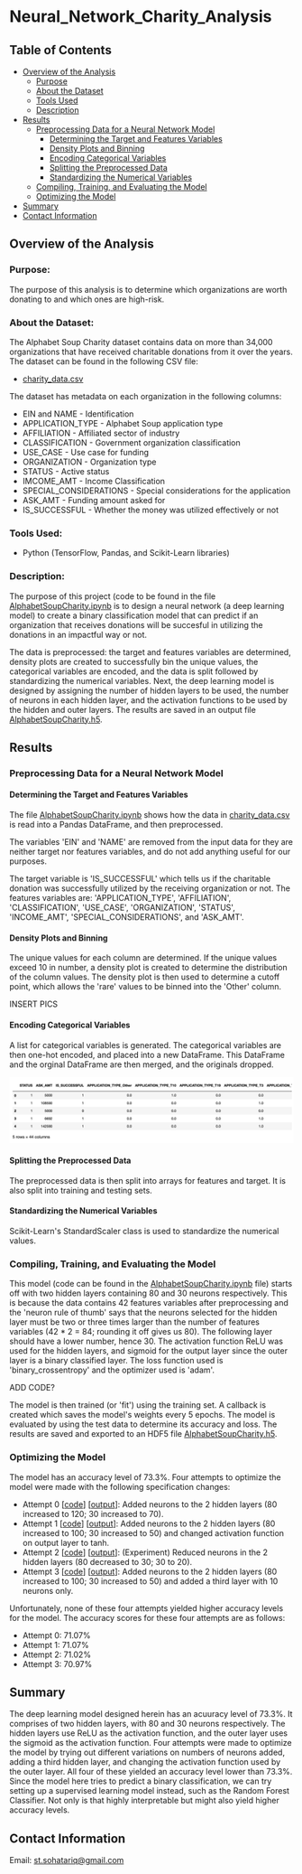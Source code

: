# Neural_Network_Charity_Analysis
## Table of Contents
- [Overview of the Analysis](#overview-of-the-analysis)
    - [Purpose](#purpose)
    - [About the Dataset](#about-the-dataset)
    - [Tools Used](#tools-used)
    - [Description](#description)
- [Results](#results)
    - [Preprocessing Data for a Neural Network Model](#Preprocessing-Data-for-a-Neural-Network-Model)
        - [Determining the Target and Features Variables](#Determining-the-Target-and-Features-Variables)
        - [Density Plots and Binning](#Density-Plots-and-Binning)
        - [Encoding Categorical Variables](#Encoding-Categorical-Variables)
        - [Splitting the Preprocessed Data](#Splitting-the-Preprocessed-Data)
        - [Standardizing the Numerical Variables](#Standardizing-the-Numerical-Variables)
    - [Compiling, Training, and Evaluating the Model](#Compiling,-Training,-and-Evaluating-the-Model)
    - [Optimizing the Model](#Optimizing-the-Model)
- [Summary](#summary)
- [Contact Information](#contact-information)

## Overview of the Analysis
### Purpose:
The purpose of this analysis is to determine which organizations are worth donating to and which ones are high-risk. 

### About the Dataset:
The Alphabet Soup Charity dataset contains data on more than 34,000 organizations that have received charitable donations from it over the years. The dataset can be found in the following CSV file:
 - [charity_data.csv](https://github.com/SohaT7/Neural_Network_Charity_Analysis/blob/main/charity_data.csv)

The dataset has metadata on each organization in the following columns:
 - EIN and NAME - Identification
 - APPLICATION_TYPE - Alphabet Soup application type
 - AFFILIATION - Affiliated sector of industry
 - CLASSIFICATION - Government organization classification
 - USE_CASE - Use case for funding
 - ORGANIZATION - Organization type
 - STATUS - Active status
 - IMCOME_AMT - Income Classification
 - SPECIAL_CONSIDERATIONS - Special considerations for the application
 - ASK_AMT - Funding amount asked for
 - IS_SUCCESSFUL - Whether the money was utilized effectively or not

### Tools Used:
 - Python (TensorFlow, Pandas, and Scikit-Learn libraries)

### Description:
The purpose of this project (code to be found in the file [AlphabetSoupCharity.ipynb](https://github.com/SohaT7/Neural_Network_Charity_Analysis/blob/main/AlphabetSoupCharity.ipynb) is to design a neural network (a deep learning model) to create a binary classification model that can predict if an organization that receives donations will be succesful in utilizing the donations in an impactful way or not. 

The data is preprocessed: the target and features variables are determined, density plots are created to successfully bin the unique values, the categorical variables are encoded, and the data is split followed by standardizing the numerical variables. Next, the deep learning model is designed by assigning the number of hidden layers to be used, the number of neurons in each hidden layer, and the activation functions to be used by the hidden and outer layers. The results are saved in an output file [AlphabetSoupCharity.h5](https://github.com/SohaT7/Neural_Network_Charity_Analysis/blob/main/AlphabetSoupCharity.h5).

## Results
### Preprocessing Data for a Neural Network Model
#### Determining the Target and Features Variables
The file [AlphabetSoupCharity.ipynb](https://github.com/SohaT7/Neural_Network_Charity_Analysis/blob/main/AlphabetSoupCharity.ipynb) shows how the data in [charity_data.csv](https://github.com/SohaT7/Neural_Network_Charity_Analysis/blob/main/charity_data.csv) is read into a Pandas DataFrame, and then preprocessed.

The variables 'EIN' and 'NAME' are removed from the input data for they are neither target nor features variables, and do not add anything useful for our purposes.

The target variable is 'IS_SUCCESSFUL' which tells us if the charitable donation was successfully utilized by the receiving organization or not. The features variables are: 'APPLICATION_TYPE', 'AFFILIATION', 'CLASSIFICATION', 'USE_CASE', 'ORGANIZATION', 'STATUS', 'INCOME_AMT', 'SPECIAL_CONSIDERATIONS', and 'ASK_AMT'.

#### Density Plots and Binning
The unique values for each column are determined. If the unique values exceed 10 in number, a density plot is created to determine the distribution of the column values. The density plot is then used to determine a cutoff point, which allows the 'rare' values to be binned into the 'Other' column.

INSERT PICS

#### Encoding Categorical Variables
A list for categorical variables is generated. The categorical variables are then one-hot encoded, and placed into a new DataFrame. This DataFrame and the orginal DataFrame are then merged, and the originals dropped.

![DataFrame for Preprocessed Data](https://github.com/SohaT7/Neural_Network_Charity_Analysis/blob/main/Images/preprocessed_data.png)

#### Splitting the Preprocessed Data
The preprocessed data is then split into arrays for features and target. It is also split into training and testing sets. 

#### Standardizing the Numerical Variables
Scikit-Learn's StandardScaler class is used to standardize the numerical values. 

### Compiling, Training, and Evaluating the Model
This model (code can be found in the [AlphabetSoupCharity.ipynb](https://github.com/SohaT7/Neural_Network_Charity_Analysis/blob/main/AlphabetSoupCharity.ipynb) file) starts off with two hidden layers containing 80 and 30 neurons respectively. This is because the data contains 42 features variables after preprocessing and the 'neuron rule of thumb' says that the neurons selected for the hidden layer must be two or three times larger than the number of features variables (42 * 2 = 84; rounding it off gives us 80). The following layer should have a lower number, hence 30. The activation function ReLU was used for the hidden layers, and sigmoid for the output layer since the outer layer is a binary classified layer. The loss function used is 'binary_crossentropy' and the optimizer used is 'adam'.

ADD CODE?

The model is then trained (or 'fit') using the training set. A callback is created which saves the model's weights every 5 epochs. The model is evaluated by using the test data to determine its accuracy and loss. The results are saved and exported to an HDF5 file [AlphabetSoupCharity.h5](https://github.com/SohaT7/Neural_Network_Charity_Analysis/blob/main/AlphabetSoupCharity.h5).

### Optimizing the Model
The model has an accuracy level of 73.3%. Four attempts to optimize the model were made with the following specification changes:
 - Attempt 0 [[code](https://github.com/SohaT7/Neural_Network_Charity_Analysis/blob/main/AlphabetSoupCharity_Optimization-Attempt_0.ipynb)] [[output](https://github.com/SohaT7/Neural_Network_Charity_Analysis/blob/main/AlphabetSoupCharity_Optimization_0.h5)]: Added neurons to the 2 hidden layers (80 increased to 120; 30 increased to 70).
 - Attempt 1 [[code](https://github.com/SohaT7/Neural_Network_Charity_Analysis/blob/main/AlphabetSoupCharity_Optimization-Attempt_1.ipynb)] [[output](https://github.com/SohaT7/Neural_Network_Charity_Analysis/blob/main/AlphabetSoupCharity_Optimization_1.h5)]: Added neurons to the 2 hidden layers (80 increased to 100; 30 increased to 50) and changed activation function on output layer to tanh.
 - Attempt 2 [[code](https://github.com/SohaT7/Neural_Network_Charity_Analysis/blob/main/AlphabetSoupCharity_Optimization-Attempt_2.ipynb)] [[output](https://github.com/SohaT7/Neural_Network_Charity_Analysis/blob/main/AlphabetSoupCharity_Optimization_2.h5)]: (Experiment) Reduced neurons in the 2 hidden layers (80 decreased to 30; 30 to 20).
 - Attempt 3 [[code](https://github.com/SohaT7/Neural_Network_Charity_Analysis/blob/main/AlphabetSoupCharity_Optimization-Attempt_3.ipynb)] [[output](https://github.com/SohaT7/Neural_Network_Charity_Analysis/blob/main/AlphabetSoupCharity_Optimization_3.h5)]: Added neurons to the 2 hidden layers (80 increased to 100; 30 increased to 50) and added a third layer with 10 neurons only.
    
Unfortunately, none of these four attempts yielded higher accuracy levels for the model. The accuracy scores for these four attempts are as follows:
 - Attempt 0: 71.07%
 - Attempt 1: 71.07%
 - Attempt 2: 71.02%
 - Attempt 3: 70.97%

## Summary
The deep learning model designed herein has an acuuracy level of 73.3%. It comprises of two hidden layers, with 80 and 30 neurons respectively. The hidden layers use ReLU as the activation function, and the outer layer uses the sigmoid as the activation function. Four attempts were made to optimize the model by trying out different variations on numbers of neurons added, adding a third hidden layer, and changing the activation function used by the outer layer. All four of these yielded an accuracy level lower than 73.3%. Since the model here tries to predict a binary classification, we can try setting up a supervised learning model instead, such as the Random Forest Classifier. Not only is that highly interpretable but might also yield higher accuracy levels. 

## Contact Information
Email: st.sohatariq@gmail.com
